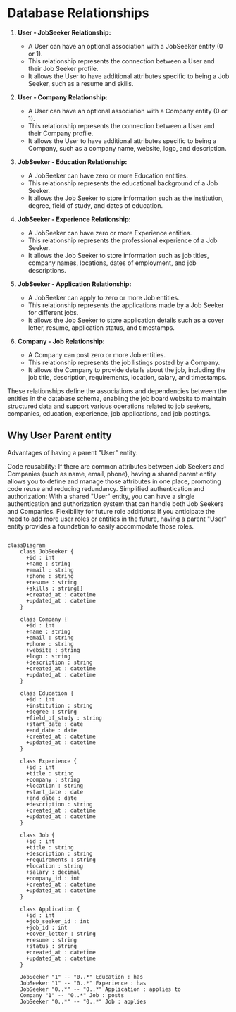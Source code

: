 # Database Relationships

1. **User - JobSeeker Relationship:**
   - A User can have an optional association with a JobSeeker entity (0 or 1).
   - This relationship represents the connection between a User and their Job Seeker profile.
   - It allows the User to have additional attributes specific to being a Job Seeker, such as a resume and skills.

2. **User - Company Relationship:**
   - A User can have an optional association with a Company entity (0 or 1).
   - This relationship represents the connection between a User and their Company profile.
   - It allows the User to have additional attributes specific to being a Company, such as a company name, website, logo, and description.

3. **JobSeeker - Education Relationship:**
   - A JobSeeker can have zero or more Education entities.
   - This relationship represents the educational background of a Job Seeker.
   - It allows the Job Seeker to store information such as the institution, degree, field of study, and dates of education.

4. **JobSeeker - Experience Relationship:**
   - A JobSeeker can have zero or more Experience entities.
   - This relationship represents the professional experience of a Job Seeker.
   - It allows the Job Seeker to store information such as job titles, company names, locations, dates of employment, and job descriptions.

5. **JobSeeker - Application Relationship:**
   - A JobSeeker can apply to zero or more Job entities.
   - This relationship represents the applications made by a Job Seeker for different jobs.
   - It allows the Job Seeker to store application details such as a cover letter, resume, application status, and timestamps.

6. **Company - Job Relationship:**
   - A Company can post zero or more Job entities.
   - This relationship represents the job listings posted by a Company.
   - It allows the Company to provide details about the job, including the job title, description, requirements, location, salary, and timestamps.

These relationships define the associations and dependencies between the entities in the database schema, enabling the job board website to maintain structured data and support various operations related to job seekers, companies, education, experience, job applications, and job postings.


## Why User Parent entity 

Advantages of having a parent "User" entity:

Code reusability: If there are common attributes between Job Seekers and Companies (such as name, email, phone), having a shared parent entity allows you to define and manage those attributes in one place, promoting code reuse and reducing redundancy.
Simplified authentication and authorization: With a shared "User" entity, you can have a single authentication and authorization system that can handle both Job Seekers and Companies.
Flexibility for future role additions: If you anticipate the need to add more user roles or entities in the future, having a parent "User" entity provides a foundation to easily accommodate those roles.



```mermaid

classDiagram
    class JobSeeker {
      +id : int
      +name : string
      +email : string
      +phone : string
      +resume : string
      +skills : string[]
      +created_at : datetime
      +updated_at : datetime
    }

    class Company {
      +id : int
      +name : string
      +email : string
      +phone : string
      +website : string
      +logo : string
      +description : string
      +created_at : datetime
      +updated_at : datetime
    }

    class Education {
      +id : int
      +institution : string
      +degree : string
      +field_of_study : string
      +start_date : date
      +end_date : date
      +created_at : datetime
      +updated_at : datetime
    }

    class Experience {
      +id : int
      +title : string
      +company : string
      +location : string
      +start_date : date
      +end_date : date
      +description : string
      +created_at : datetime
      +updated_at : datetime
    }

    class Job {
      +id : int
      +title : string
      +description : string
      +requirements : string
      +location : string
      +salary : decimal
      +company_id : int
      +created_at : datetime
      +updated_at : datetime
    }

    class Application {
      +id : int
      +job_seeker_id : int
      +job_id : int
      +cover_letter : string
      +resume : string
      +status : string
      +created_at : datetime
      +updated_at : datetime
    }

    JobSeeker "1" -- "0..*" Education : has
    JobSeeker "1" -- "0..*" Experience : has
    JobSeeker "0..*" -- "0..*" Application : applies to
    Company "1" -- "0..*" Job : posts
    JobSeeker "0..*" -- "0..*" Job : applies
```